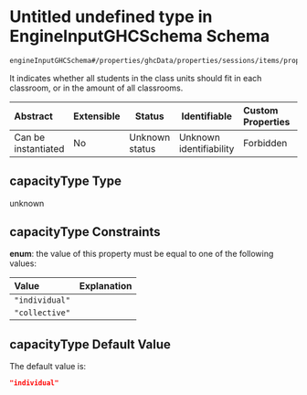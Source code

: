 # Untitled undefined type in EngineInputGHCSchema Schema

```txt
engineInputGHCSchema#/properties/ghcData/properties/sessions/items/properties/sessionClassRooms/properties/capacityType
```

It indicates whether all students in the class units should fit in each classroom, or in the amount of all classrooms.


| Abstract            | Extensible | Status         | Identifiable            | Custom Properties | Additional Properties | Access Restrictions | Defined In                                                         |
| :------------------ | ---------- | -------------- | ----------------------- | :---------------- | --------------------- | ------------------- | ------------------------------------------------------------------ |
| Can be instantiated | No         | Unknown status | Unknown identifiability | Forbidden         | Allowed               | none                | [ghc.schema.json\*](../out/ghc.schema.json "open original schema") |

## capacityType Type

unknown

## capacityType Constraints

**enum**: the value of this property must be equal to one of the following values:

| Value          | Explanation |
| :------------- | ----------- |
| `"individual"` |             |
| `"collective"` |             |

## capacityType Default Value

The default value is:

```json
"individual"
```
